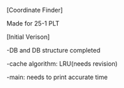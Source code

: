[Coordinate Finder]

Made for 25-1 PLT

[Initial Verison]

-DB and DB structure completed

-cache algorithm: LRU(needs revision)

-main: needs to print accurate time
